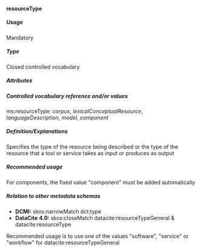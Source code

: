 #### resourceType
##### Usage
Mandatory
##### Type
Closed controlled vocabulary
##### Attributes
 
##### Controlled vocabulary reference and/or values
ms:resourceType: _corpus_, _lexicalConceptualResource_, _languageDescription_, _model_, _component_
##### Definition/Explanations
Specifies the type of the resource being described or the type of the resource that a tool or service takes as input or produces as output
##### Recommended usage
For components, the fixed value "component" must be added automatically
##### Relation to other metadata schemas
* **DCMI:** skos:narrowMatch dct:type
* **DataCite 4.0:** skos:closeMatch datacite:resourceTypeGeneral & datacite:resourceType 

Recommended usage is to use one of the values "software", "service" or "workflow" for datacite:resourceTypeGeneral
